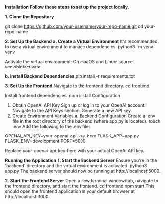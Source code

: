 **Installation**
**Follow these steps to set up the project locally.**

**1. Clone the Repository**

git clone https://github.com/your-username/your-repo-name.git
cd your-repo-name

**2. Set Up the Backend**
**a. Create a Virtual Environment**
It's recommended to use a virtual environment to manage dependencies.
python3 -m venv venv

Activate the virtual environment:
On macOS and Linux:
source venv/bin/activate

**b. Install Backend Dependencies**
pip install -r requirements.txt

**3. Set Up the Frontend**
Navigate to the frontend directory.
cd frontend

Install frontend dependencies:
npm install
Configuration
1. Obtain OpenAI API Key
Sign up or log in to your OpenAI account.
Navigate to the API Keys section.
Generate a new API key.
2. Create Environment Variables
a. Backend Configuration
Create a .env file in the root directory of the backend (where app.py is located).
touch .env
Add the following to the .env file:

OPENAI_API_KEY=your-openai-api-key-here
FLASK_APP=app.py
FLASK_ENV=development
PORT=5000

Replace your-openai-api-key-here with your actual OpenAI API key.


**Running the Application**
**1. Start the Backend Server**
Ensure you're in the 'backend' directory and the virtual environment is activated.
python3 app.py
The backend server should now be running at http://localhost:5000.

**2. Start the Frontend Server**
Open a new terminal window/tab, navigate to the frontend directory, and start the frontend.
cd frontend
npm start
This should open the frontend application in your default browser at http://localhost:3000.
